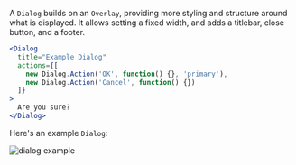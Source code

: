 A <code>Dialog</code> builds on an <code>Overlay</code>, providing more styling and
structure around what is displayed. It allows setting a fixed width, and adds a
titlebar, close button, and a footer.

```jsx
<Dialog
  title="Example Dialog"
  actions={[
    new Dialog.Action('OK', function() {}, 'primary'),
    new Dialog.Action('Cancel', function() {})
  ]}
>
  Are you sure?
</Dialog>
```

Here's an example <code>Dialog</code>:

![dialog example](/screenshots/dialog.png)
